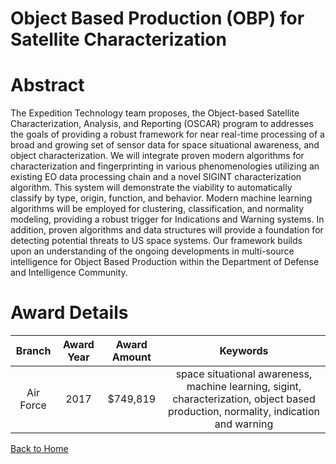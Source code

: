 
Object Based Production (OBP) for Satellite Characterization
============================================================

# Abstract


The Expedition Technology team proposes, the Object-based Satellite Characterization, Analysis, and Reporting (OSCAR) program to addresses the goals of providing a robust framework for near real-time processing of a broad and growing set of sensor data for space situational awareness, and object characterization. We will integrate proven modern algorithms for characterization and fingerprinting in various phenomenologies utilizing an existing EO data processing chain and a novel SIGINT characterization algorithm. This system will demonstrate the viability to automatically classify by type, origin, function, and behavior. Modern machine learning algorithms will be employed for clustering, classification, and normality modeling, providing a robust trigger for Indications and Warning systems. In addition, proven algorithms and data structures will provide a foundation for detecting potential threats to US space systems. Our framework builds upon an understanding of the ongoing developments in multi-source intelligence for Object Based Production within the Department of Defense and Intelligence Community.  

# Award Details

|Branch|Award Year|Award Amount|Keywords|
| :---: | :---: | :---: | :---: |
|Air Force|2017|$749,819|space situational awareness, machine learning, sigint, characterization, object based production, normality, indication and warning|
  
  


[Back to Home](https://github.com/chrischow/dod_sbir_awards#1377)